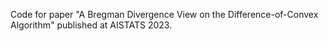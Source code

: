 Code for paper "A Bregman Divergence View on the Difference-of-Convex Algorithm" published at AISTATS 2023.
